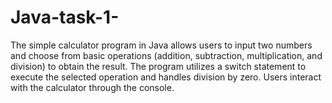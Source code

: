 # Java-task-1-
The simple calculator program in Java allows users to input two numbers and choose from basic operations (addition, subtraction, multiplication, and division) to obtain the result. The program utilizes a switch statement to execute the selected operation and handles division by zero. Users interact with the calculator through the console.
